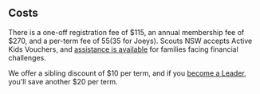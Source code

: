 ## Costs

There is a one-off registration fee of $115, an annual membership fee of $270, and a per-term fee of $55 ($35 for Joeys).
Scouts NSW accepts Active Kids Vouchers, and [assistance is available](https://nsw.scouts.com.au/familysupportfund/)
for families facing financial challenges.

We offer a sibling discount of $10 per term, and if you [become a Leader](/volunteering/),
you'll save another $20 per term.
